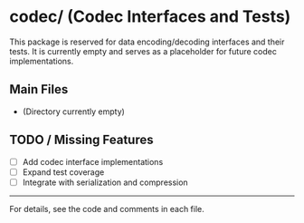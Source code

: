 # codec/ (Codec Interfaces and Tests)

This package is reserved for data encoding/decoding interfaces and their tests. It is currently empty and serves as a placeholder for future codec implementations.

## Main Files
- (Directory currently empty)

## TODO / Missing Features
- [ ] Add codec interface implementations
- [ ] Expand test coverage
- [ ] Integrate with serialization and compression

---

For details, see the code and comments in each file.

